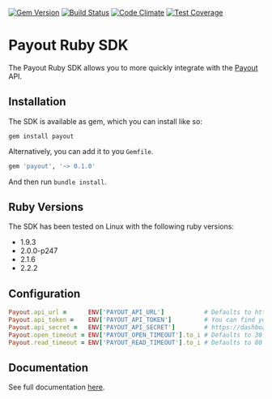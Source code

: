 [![Gem Version](https://badge.fury.io/rb/payout.svg)](https://badge.fury.io/rb/payout) [![Build Status](https://travis-ci.org/payout/payout-ruby.svg?branch=master)](https://travis-ci.org/payout/payout-ruby) [![Code Climate](https://codeclimate.com/github/payout/payout-ruby/badges/gpa.svg)](https://codeclimate.com/github/payout/payout-ruby) [![Test Coverage](https://codeclimate.com/github/payout/payout-ruby/badges/coverage.svg)](https://codeclimate.com/github/payout/payout-ruby/coverage)

# Payout Ruby SDK

The Payout Ruby SDK allows you to more quickly integrate with the [Payout](http://www.payout.com) API.

## Installation

The SDK is available as gem, which you can install like so:

```
gem install payout
```

Alternatively, you can add it to you `Gemfile`.

```ruby
gem 'payout', '~> 0.1.0'
```

And then run `bundle install`.

## Ruby Versions
The SDK has been tested on Linux with the following ruby versions:
 * 1.9.3
 * 2.0.0-p247
 * 2.1.6
 * 2.2.2

## Configuration

```ruby
Payout.api_url =      ENV['PAYOUT_API_URL']           # Defaults to https://live.payout.com
Payout.api_token =    ENV['PAYOUT_API_TOKEN']         # You can find your credentials at
Payout.api_secret =   ENV['PAYOUT_API_SECRET']        # https://dashboard.payout.com/api
Payout.open_timeout = ENV['PAYOUT_OPEN_TIMEOUT'].to_i # Defaults to 30
Payout.read_timeout = ENV['PAYOUT_READ_TIMEOUT'].to_i # Defaults to 80
```

## Documentation

See full documentation [here](https://www.payout.com/page/ruby-library).
